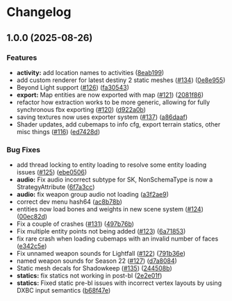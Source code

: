 # Changelog

## 1.0.0 (2025-08-26)


### Features

* **activity:** add location names to activities ([8eab199](https://github.com/DeltaDesigns/Charm/commit/8eab19977571bfbabe80d881e382f34464ec92b0))
* add custom renderer for latest destiny 2 static meshes ([#134](https://github.com/DeltaDesigns/Charm/issues/134)) ([0e8e955](https://github.com/DeltaDesigns/Charm/commit/0e8e9555a1466e8cb00d46febc295201eb9e9c5b))
* Beyond Light support ([#126](https://github.com/DeltaDesigns/Charm/issues/126)) ([fa30543](https://github.com/DeltaDesigns/Charm/commit/fa30543b16ec63776597ee74fc1a4540a128c260))
* **export:** Map entities are now exported with map ([#121](https://github.com/DeltaDesigns/Charm/issues/121)) ([2081f86](https://github.com/DeltaDesigns/Charm/commit/2081f8633e0b4eb7719b03ed9ef1ca28bdefb2db))
* refactor how extraction works to be more generic, allowing for fully synchronous fbx exporting ([#120](https://github.com/DeltaDesigns/Charm/issues/120)) ([d922a0b](https://github.com/DeltaDesigns/Charm/commit/d922a0b048d08f1d1b835ee0d79fdfe237fa89d2))
* saving textures now uses exporter system ([#137](https://github.com/DeltaDesigns/Charm/issues/137)) ([a86daaf](https://github.com/DeltaDesigns/Charm/commit/a86daaf03335e97ad98def8859c3051918b5c85b))
* Shader updates, add cubemaps to info cfg, export terrain statics, other misc things ([#116](https://github.com/DeltaDesigns/Charm/issues/116)) ([ed7428d](https://github.com/DeltaDesigns/Charm/commit/ed7428d39cb2386e84290fc39e6608836cb0a7a0))


### Bug Fixes

* add thread locking to entity loading to resolve some entity loading issues ([#125](https://github.com/DeltaDesigns/Charm/issues/125)) ([ebe0506](https://github.com/DeltaDesigns/Charm/commit/ebe0506ea1548f6395a1c70df9da2b316bd730ad))
* **audio:** Fix audio incorrect subtype for SK, NonSchemaType is now a StrategyAttribute ([6f7a3cc](https://github.com/DeltaDesigns/Charm/commit/6f7a3ccb9bfa96717530ac64adfe84e03ac14b3d))
* **audio:** fix weapon group audio not loading ([a3f2ae9](https://github.com/DeltaDesigns/Charm/commit/a3f2ae9ff65547ec76bb9e2003ddf7f157abca5c))
* correct dev menu hash64 ([ac8b78b](https://github.com/DeltaDesigns/Charm/commit/ac8b78b0719ab4ec3ce0bea45db3d80779a46ddc))
* entities now load bones and weights in new scene system ([#124](https://github.com/DeltaDesigns/Charm/issues/124)) ([00ec82d](https://github.com/DeltaDesigns/Charm/commit/00ec82d93db47f71d922b12b1c6a1df258c3fbd3))
* Fix a couple of crashes ([#131](https://github.com/DeltaDesigns/Charm/issues/131)) ([497b76b](https://github.com/DeltaDesigns/Charm/commit/497b76b0b66fbdb459b7ba238e07fdbbb1bdf4c7))
* Fix multiple entity points not being added ([#123](https://github.com/DeltaDesigns/Charm/issues/123)) ([6a71853](https://github.com/DeltaDesigns/Charm/commit/6a7185375e3ba552b390708700a621911a8aa651))
* fix rare crash when loading cubemaps with an invalid number of faces ([e342c5e](https://github.com/DeltaDesigns/Charm/commit/e342c5e4ab6a1a3a4b522a1ae33fd6250e8f455c))
* Fix unnamed weapon sounds for Lightfall ([#122](https://github.com/DeltaDesigns/Charm/issues/122)) ([791b36e](https://github.com/DeltaDesigns/Charm/commit/791b36e05b37e0440d8a7204113a52d1ff55d84a))
* named weapon sounds for Season 22 ([#127](https://github.com/DeltaDesigns/Charm/issues/127)) ([d7a8084](https://github.com/DeltaDesigns/Charm/commit/d7a80840cdb30b2872d2fb499879408f533879e9))
* Static mesh decals for Shadowkeep ([#135](https://github.com/DeltaDesigns/Charm/issues/135)) ([244508b](https://github.com/DeltaDesigns/Charm/commit/244508bde3648a65493e5192ff473526681b7e43))
* **statics:** fix statics not working in post-bl ([2e2e01f](https://github.com/DeltaDesigns/Charm/commit/2e2e01f085dcc95b363588321b9ab791d684647c))
* **statics:** Fixed static pre-bl issues with incorrect vertex layouts by using DXBC input semantics ([b68f47e](https://github.com/DeltaDesigns/Charm/commit/b68f47ec0cfebb063fcf6663e8fec53bbd30772a))
